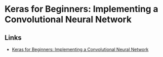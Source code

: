 # Keras for Beginners: Implementing a Convolutional Neural Network


## Links

- [Keras for Beginners: Implementing a Convolutional Neural Network](https://victorzhou.com/blog/keras-cnn-tutorial/)